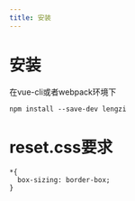 ```yaml
---
title: 安装
---
```


# 安装
在vue-cli或者webpack环境下
```
npm install --save-dev lengzi
```

# reset.css要求
```
*{
  box-sizing: border-box;
}
```